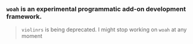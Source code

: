 ### `woah` is an experimental programmatic add-on development framework.
> `violinrs` is being deprecated.
> I might stop working on `woah` at any moment
